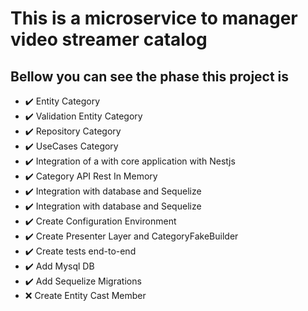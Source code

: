 # This is a microservice to manager video streamer catalog

## Bellow you can see the phase this project is

- ✔️ Entity Category
- ✔️ Validation Entity Category
- ✔️ Repository Category
- ✔️ UseCases Category
- ✔️ Integration of a with core application with Nestjs
- ✔️ Category API Rest In Memory
- ✔️ Integration with database and Sequelize
- ✔️ Integration with database and Sequelize
- ✔️ Create Configuration Environment
- ✔️ Create Presenter Layer and CategoryFakeBuilder
- ✔️ Create tests end-to-end
- ✔️ Add Mysql DB
- ✔️ Add Sequelize Migrations
- ❌ Create Entity Cast Member
